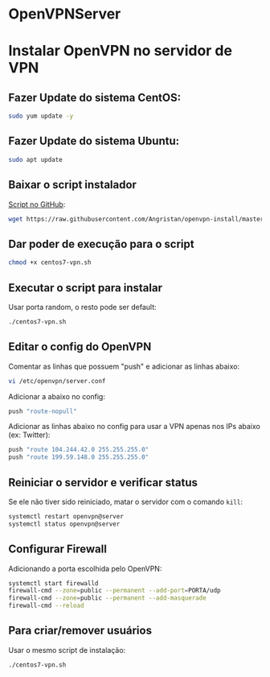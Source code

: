 # OpenVPNServer

# Instalar OpenVPN no servidor de VPN

## Fazer Update do sistema CentOS:
```bash
sudo yum update -y
```

## Fazer Update do sistema Ubuntu:
```bash
sudo apt update 
```

## Baixar o script instalador
[Script no GitHub](https://github.com/angristan/openvpn-install):
```bash
wget https://raw.githubusercontent.com/Angristan/openvpn-install/master/openvpn-install.sh -O centos7-vpn.sh
```

## Dar poder de execução para o script
```bash
chmod +x centos7-vpn.sh
```

## Executar o script para instalar
Usar porta random, o resto pode ser default:
```bash
./centos7-vpn.sh
```

## Editar o config do OpenVPN
Comentar as linhas que possuem "push" e adicionar as linhas abaixo:
```bash
vi /etc/openvpn/server.conf
```

Adicionar a abaixo no config:
```bash
push "route-nopull"
```

Adicionar as linhas abaixo no config para usar a VPN apenas nos IPs abaixo (ex: Twitter):
```bash
push "route 104.244.42.0 255.255.255.0"
push "route 199.59.148.0 255.255.255.0"
```

## Reiniciar o servidor e verificar status
Se ele não tiver sido reiniciado, matar o servidor com o comando `kill`:
```bash
systemctl restart openvpn@server
systemctl status openvpn@server
```

## Configurar Firewall
Adicionando a porta escolhida pelo OpenVPN:
```bash
systemctl start firewalld
firewall-cmd --zone=public --permanent --add-port=PORTA/udp
firewall-cmd --zone=public --permanent --add-masquerade
firewall-cmd --reload
```

## Para criar/remover usuários
Usar o mesmo script de instalação:
```bash
./centos7-vpn.sh
```
